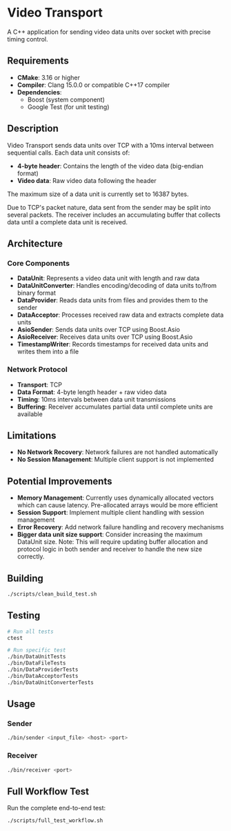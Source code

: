 # Video Transport

A C++ application for sending video data units over socket with precise timing control.

## Requirements

- **CMake**: 3.16 or higher
- **Compiler**: Clang 15.0.0 or compatible C++17 compiler
- **Dependencies**:
  - Boost (system component)
  - Google Test (for unit testing)

## Description

Video Transport sends data units over TCP with a 10ms interval between sequential calls. Each data unit consists of:

- **4-byte header**: Contains the length of the video data (big-endian format)
- **Video data**: Raw video data following the header

The maximum size of a data unit is currently set to 16387 bytes.

Due to TCP's packet nature, data sent from the sender may be split into several packets. The receiver includes an accumulating buffer that collects data until a complete data unit is received.

## Architecture

### Core Components

- **DataUnit**: Represents a video data unit with length and raw data
- **DataUnitConverter**: Handles encoding/decoding of data units to/from binary format
- **DataProvider**: Reads data units from files and provides them to the sender
- **DataAcceptor**: Processes received raw data and extracts complete data units
- **AsioSender**: Sends data units over TCP using Boost.Asio
- **AsioReceiver**: Receives data units over TCP using Boost.Asio
- **TimestampWriter**: Records timestamps for received data units and writes them into a file

### Network Protocol

- **Transport**: TCP
- **Data Format**: 4-byte length header + raw video data
- **Timing**: 10ms intervals between data unit transmissions
- **Buffering**: Receiver accumulates partial data until complete units are available

## Limitations

- **No Network Recovery**: Network failures are not handled automatically
- **No Session Management**: Multiple client support is not implemented

## Potential Improvements

- **Memory Management**: Currently uses dynamically allocated vectors which can cause latency. Pre-allocated arrays would be more efficient
- **Session Support**: Implement multiple client handling with session management
- **Error Recovery**: Add network failure handling and recovery mechanisms
- **Bigger data unit size support**: Consider increasing the maximum DataUnit size. Note: This will require updating buffer allocation and protocol logic in both sender and receiver to handle the new size correctly.

## Building

```bash
./scripts/clean_build_test.sh
```

## Testing

```bash
# Run all tests
ctest

# Run specific test
./bin/DataUnitTests
./bin/DataFileTests
./bin/DataProviderTests
./bin/DataAcceptorTests
./bin/DataUnitConverterTests
```

## Usage

### Sender
```bash
./bin/sender <input_file> <host> <port>
```

### Receiver
```bash
./bin/receiver <port>
```

## Full Workflow Test

Run the complete end-to-end test:
```bash
./scripts/full_test_workflow.sh
```
